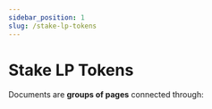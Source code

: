 ```yaml
---
sidebar_position: 1
slug: /stake-lp-tokens
---
```


# Stake LP Tokens

Documents are **groups of pages** connected through:
